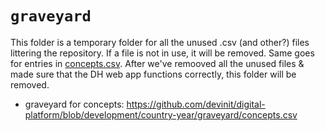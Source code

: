 # `graveyard`

This folder is a temporary folder for all the unused .csv (and other?) files littering the repository.
If a file is not in use, it will be removed. Same goes for entries in [concepts.csv](https://github.com/devinit/digital-platform/blob/development/concepts.csv).
After we've remooved all the unused files & made sure that the DH web app functions correctly, this folder will be removed. 

- graveyard for concepts: https://github.com/devinit/digital-platform/blob/development/country-year/graveyard/concepts.csv
